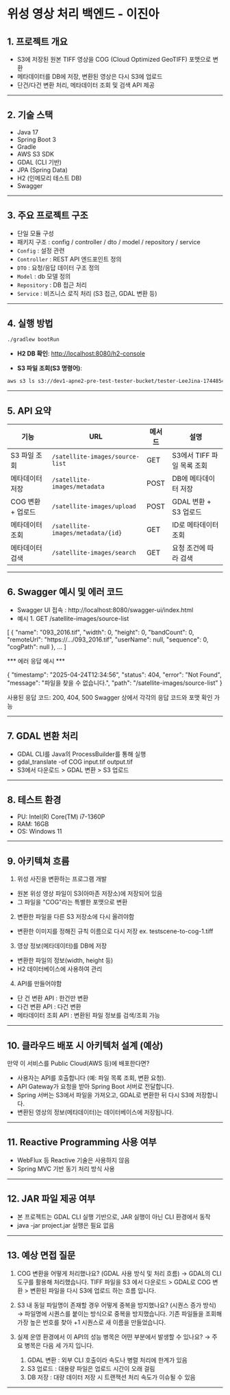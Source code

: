 # 위성 영상 처리 백엔드 - 이진아

## 1. 프로젝트 개요
- S3에 저장된 원본 TIFF 영상을 COG (Cloud Optimized GeoTIFF) 포맷으로 변환
- 메타데이터를 DB에 저장, 변환된 영상은 다시 S3에 업로드
- 단건/다건 변환 처리, 메타데이터 조회 및 검색 API 제공


--------------------------------------------------------------------------------------


## 2. 기술 스택
- Java 17
- Spring Boot 3
- Gradle
- AWS S3 SDK
- GDAL (CLI 기반)
- JPA (Spring Data)
- H2 (인메모리 테스트 DB)
- Swagger


--------------------------------------------------------------------------------------


## 3. 주요 프로젝트 구조
- 단일 모듈 구성
- 패키지 구조 : config / controller / dto / model / repository / service
- `Config` : 설정 관련
- `Controller` : REST API 엔드포인트 정의
- `DTO` : 요청/응답 데이터 구조 정의
- `Model` : db 모델 정의
- `Repository` : DB 접근 처리
- `Service` : 비즈니스 로직 처리 (S3 접근, GDAL 변환 등)


--------------------------------------------------------------------------------------


## 4. 실행 방법
```bash
./gradlew bootRun
```
- **H2 DB 확인**: [http://localhost:8080/h2-console](http://localhost:8080/h2-console)  

- **S3 파일 조회(S3 명령어)**:
```bash
aws s3 ls s3://dev1-apne2-pre-test-tester-bucket/tester-LeeJina-1744854818/
```


--------------------------------------------------------------------------------------


## 5. API 요약

| 기능              | URL                                   | 메서드 | 설명                         |
|-------------------|----------------------------------------|--------|------------------------------|
| S3 파일 조회       | `/satellite-images/source-list`        | GET    | S3에서 TIFF 파일 목록 조회   |
| 메타데이터 저장    | `/satellite-images/metadata`           | POST   | DB에 메타데이터 저장         |
| COG 변환 + 업로드 | `/satellite-images/upload`             | POST   | GDAL 변환 + S3 업로드        |
| 메타데이터 조회    | `/satellite-images/metadata/{id}`      | GET    | ID로 메타데이터 조회         |
| 메타데이터 검색    | `/satellite-images/search`             | GET    | 요청 조건에 따라 검색        |



--------------------------------------------------------------------------------------


## 6. Swagger 예시 및 에러 코드
- Swagger UI 접속 : http://localhost:8080/swagger-ui/index.html
- 예시 1. GET /satellite-images/source-list

[
  {
    "name": "093_2016.tif",
    "width": 0,
    "height": 0,
    "bandCount": 0,
    "remoteUrl": "https://.../093_2016.tif",
    "userName": null,
    "sequence": 0,
    "cogPath": null
  },
  ...
]


*** 에러 응답 예시 ***

{
  "timestamp": "2025-04-24T12:34:56",
  "status": 404,
  "error": "Not Found",
  "message": "파일을 찾을 수 없습니다.",
  "path": "/satellite-images/source-list"
}

사용된 응답 코드: 200, 404, 500
Swagger 상에서 각각의 응답 코드와 포맷 확인 가능


--------------------------------------------------------------------------------------


## 7. GDAL 변환 처리
- GDAL CLI를 Java의 ProcessBuilder를 통해 실행
- gdal_translate -of COG input.tif output.tif
- S3에서 다운로드 > GDAL 변환 > S3 업로드


--------------------------------------------------------------------------------------


## 8. 테스트 환경
- PU: Intel(R) Core(TM) i7-1360P
- RAM: 16GB
- OS: Windows 11


--------------------------------------------------------------------------------------


## 9. 아키텍쳐 흐름
1. 위성 사진을 변환하는 프로그램 개발
- 원본 위성 영상 파일이 S3(아마존 저장소)에 저장되어 있음
- 그 파일을 "COG"라는 특별한 포맷으로 변환

2. 변환한 파일을 다른 S3 저장소에 다시 올려야함
- 변환한 이미지를 정해진 규칙 이름으로 다시 저장
ex. testscene-to-cog-1.tiff

3. 영상 정보(메타데이터)를 DB에 저장
- 변환한 파일의 정보(width, height 등)
- H2 데이터베이스에 사용하여 관리

4. API를 만들어야함
- 단 건 변환 API : 한건만 변환
- 다건 변환 API : 다건 변환
- 메타데이터 조회 API : 변환된 파일 정보를 검색/조회 가능


--------------------------------------------------------------------------------------


## 10. 클라우드 배포 시 아키텍처 설계 (예상)
만약 이 서비스를 Public Cloud(AWS 등)에 배포한다면?

- 사용자는 API를 호출합니다 (예: 파일 목록 조회, 변환 요청).
- API Gateway가 요청을 받아 Spring Boot 서버로 전달합니다.
- Spring 서버는 S3에서 파일을 가져오고, GDAL로 변환한 뒤 다시 S3에 저장합니다.
- 변환된 영상의 정보(메타데이터)는 데이터베이스에 저장됩니다.


--------------------------------------------------------------------------------------


## 11. Reactive Programming 사용 여부
- WebFlux 등 Reactive 기술은 사용하지 않음
- Spring MVC 기반 동기 처리 방식 사용


--------------------------------------------------------------------------------------


## 12. JAR 파일 제공 여부 
- 본 프로젝트는 GDAL CLI 실행 기반으로, JAR 실행이 아닌 CLI 환경에서 동작
- java -jar project.jar 실행은 필요 없음


--------------------------------------------------------------------------------------


## 13. 예상 면접 질문

1. COG 변환을 어떻게 처리했나요? (GDAL 사용 방식 및 처리 흐름)
→ GDAL의 CLI 도구를 활용해 처리했습니다.
   TIFF 파일을 S3 에서 다운로드 > GDAL로 COG 변환 > 변환된 파일을 다시 S3에 업로드 하는 흐름 입니다.


2. S3 내 동일 파일명이 존재할 경우 어떻게 중복을 방지했나요? (시퀀스 증가 방식)
→ 파일명에 시퀀스를 붙이는 방식으로 중복을 방지했습니다.
   기존 파일들을 조회해 가장 높은 번호를 찾아 +1 시퀀스로 새 이름을 만들었습니다.


3. 실제 운영 환경에서 이 API의 성능 병목은 어떤 부분에서 발생할 수 있나요?
→ 주요 병목은 다음 세 가지 입니다.
   1. GDAL 변환 : 외부 CLI 호출이라 속도나 병렬 처리에 한계가 있음
   2. S3 업로드 : 대용량 파일은 업로드 시간이 오래 걸림
   3. DB 저장 : 대량 데이터 저장 시 트랜잭션 처리 속도가 이슈될 수 있음


--------------------------------------------------------------------------------------